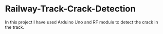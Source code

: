 # Railway-Track-Crack-Detection
In this project I have used Arduino Uno and RF module to detect the crack in the track.
